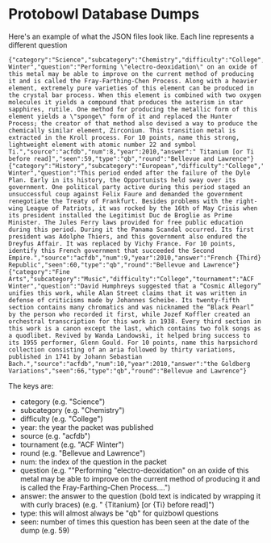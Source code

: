 # Protobowl Database Dumps

Here's an example of what the JSON files look like. Each line represents a different question

```
{"category":"Science","subcategory":"Chemistry","difficulty":"College","tournament":"ACF Winter","question":"Performing \"electro-deoxidation\" on an oxide of this metal may be able to improve on the current method of producing it and is called the Fray-Farthing-Chen Process. Along with a heavier element, extremely pure varieties of this element can be produced in the crystal bar process. When this element is combined with two oxygen molecules it yields a compound that produces the asterism in star sapphires, rutile. One method for producing the metallic form of this element yields a \"sponge\" form of it and replaced the Hunter Process; the creator of that method also devised a way to produce the chemically similar element, Zirconium. This transition metal is extracted in the Kroll process. For 10 points, name this strong, lightweight element with atomic number 22 and symbol Ti.","source":"acfdb","num":8,"year":2010,"answer":" Titanium [or Ti before read]","seen":59,"type":"qb","round":"Bellevue and Lawrence"}
{"category":"History","subcategory":"European","difficulty":"College","tournament":"ACF Winter","question":"This period ended after the failure of the Dyle Plan. Early in its history, the Opportunists held sway over its government. One political party active during this period staged an unsuccessful coup against Felix Faure and demanded the government renegotiate the Treaty of Frankfurt. Besides problems with the right-wing League of Patriots, it was rocked by the 16th of May Crisis when its president installed the Legitimist Duc de Broglie as Prime Minister. The Jules Ferry laws provided for free public education during this period. During it the Panama Scandal occurred. Its first president was Adolphe Thiers, and this government also endured the Dreyfus Affair. It was replaced by Vichy France. For 10 points, identify this French government that succeeded the Second Empire.","source":"acfdb","num":9,"year":2010,"answer":"French {Third} Republic","seen":60,"type":"qb","round":"Bellevue and Lawrence"}
{"category":"Fine Arts","subcategory":"Music","difficulty":"College","tournament":"ACF Winter","question":"David Humphreys suggested that a “Cosmic Allegory” unifies this work, while Alan Street claims that it was written in defense of criticisms made by Johannes Scheibe. Its twenty-fifth section contains many chromatics and was nicknamed the “Black Pearl” by the person who recorded it first, while Jozef Koffler created an orchestral transcription for this work in 1938. Every third section in this work is a canon except the last, which contains two folk songs as a quodlibet. Revived by Wanda Landowski, it helped bring success to its 1955 performer, Glenn Gould. For 10 points, name this harpsichord collection consisting of an aria followed by thirty variations, published in 1741 by Johann Sebastian Bach.","source":"acfdb","num":10,"year":2010,"answer":"the Goldberg Variations","seen":66,"type":"qb","round":"Bellevue and Lawrence"}
```

The keys are:

- category (e.g. "Science")
- subcategory (e.g. "Chemistry")
- difficulty (e.g. "College")
- year: the year the packet was published
- source (e.g. "acfdb")
- tournament (e.g. "ACF Winter")
- round (e.g. "Bellevue and Lawrence")
- num: the index of the question in the packet
- question (e.g. ""Performing \"electro-deoxidation\" on an oxide of this metal may be able to improve on the current method of producing it and is called the Fray-Farthing-Chen Process....")
- answer: the answer to the question (bold text is indicated by wrapping it with curly braces) (e.g. " {Titanium} [or {Ti} before read]")
- type: this will almost always be "qb" for quizbowl questions
- seen: number of times this question has been seen at the date of the dump (e.g. 59)


